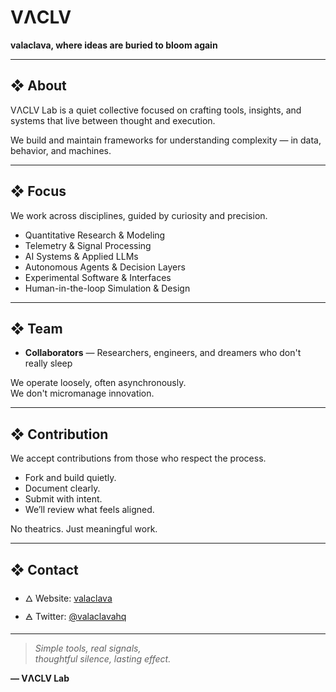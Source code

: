 # VΛCLV
**valaclava, where ideas are buried to bloom again**

---

## ❖ About

VΛCLV Lab is a quiet collective focused on crafting tools, insights, and systems that live between thought and execution.

We build and maintain frameworks for understanding complexity — in data, behavior, and machines.  

---

## ❖ Focus

We work across disciplines, guided by curiosity and precision.

- Quantitative Research & Modeling  
- Telemetry & Signal Processing  
- AI Systems & Applied LLMs  
- Autonomous Agents & Decision Layers  
- Experimental Software & Interfaces  
- Human-in-the-loop Simulation & Design

---

## ❖ Team

- **Collaborators** — Researchers, engineers, and dreamers who don't really sleep

We operate loosely, often asynchronously.  
We don't micromanage innovation.

---

## ❖ Contribution

We accept contributions from those who respect the process.

- Fork and build quietly.  
- Document clearly.  
- Submit with intent.  
- We’ll review what feels aligned.

No theatrics. Just meaningful work.

---

## ❖ Contact

- 🜂 Website: [valaclava](https://valaclava.netlify.app/)
- 🜁 Twitter: [@valaclavahq](https://twitter.com/valaclavahq)  

---

> *Simple tools, real signals,  
> thoughtful silence, lasting effect.*  

**— VΛCLV Lab**
